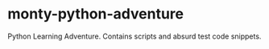 # monty-python-adventure
Python Learning Adventure. Contains scripts and absurd test code snippets.
